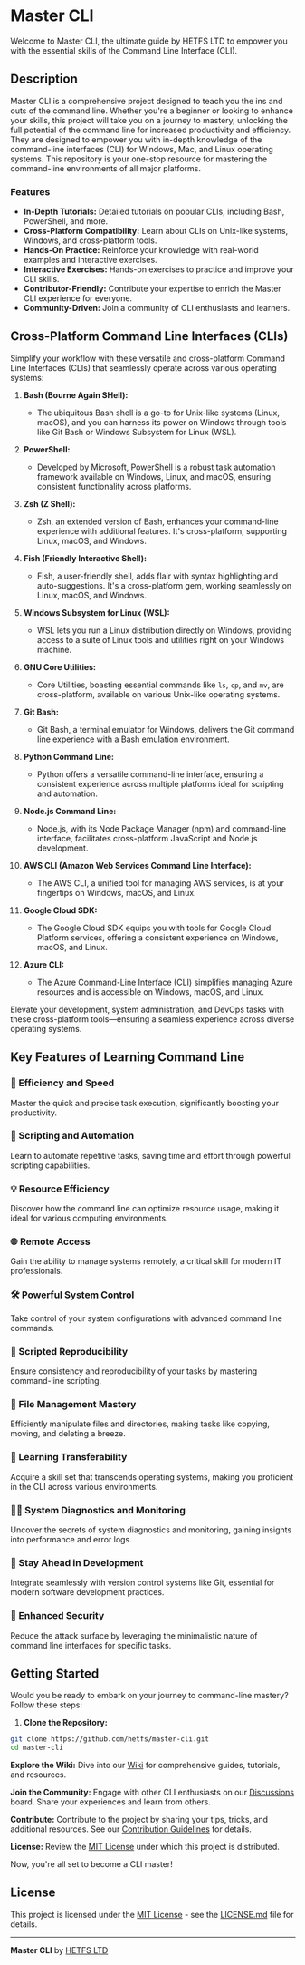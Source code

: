 # Master CLI
Welcome to Master CLI, the ultimate guide by HETFS LTD to empower you with the essential skills of the Command Line Interface (CLI).

## Description

Master CLI is a comprehensive project designed to teach you the ins and outs of the command line. Whether you're a beginner or looking to enhance your skills, this project will take you on a journey to mastery, unlocking the full potential of the command line for increased productivity and efficiency.
They are designed to empower you with in-depth knowledge of the command-line interfaces (CLI) for Windows, Mac, and Linux operating systems. This repository is your one-stop resource for mastering the command-line environments of all major platforms.

### Features

- **In-Depth Tutorials:** Detailed tutorials on popular CLIs, including Bash, PowerShell, and more.
- **Cross-Platform Compatibility:** Learn about CLIs on Unix-like systems, Windows, and cross-platform tools.
- **Hands-On Practice:** Reinforce your knowledge with real-world examples and interactive exercises.
- **Interactive Exercises:** Hands-on exercises to practice and improve your CLI skills.
- **Contributor-Friendly:** Contribute your expertise to enrich the Master CLI experience for everyone.
- **Community-Driven:** Join a community of CLI enthusiasts and learners.

## Cross-Platform Command Line Interfaces (CLIs)

Simplify your workflow with these versatile and cross-platform Command Line Interfaces (CLIs) that seamlessly operate across various operating systems:

1. **Bash (Bourne Again SHell):**
   - The ubiquitous Bash shell is a go-to for Unix-like systems (Linux, macOS), and you can harness its power on Windows through tools like Git Bash or Windows Subsystem for Linux (WSL).

2. **PowerShell:**
   - Developed by Microsoft, PowerShell is a robust task automation framework available on Windows, Linux, and macOS, ensuring consistent functionality across platforms.

3. **Zsh (Z Shell):**
   - Zsh, an extended version of Bash, enhances your command-line experience with additional features. It's cross-platform, supporting Linux, macOS, and Windows.

4. **Fish (Friendly Interactive Shell):**
   - Fish, a user-friendly shell, adds flair with syntax highlighting and auto-suggestions. It's a cross-platform gem, working seamlessly on Linux, macOS, and Windows.

5. **Windows Subsystem for Linux (WSL):**
   - WSL lets you run a Linux distribution directly on Windows, providing access to a suite of Linux tools and utilities right on your Windows machine.

6. **GNU Core Utilities:**
   - Core Utilities, boasting essential commands like `ls`, `cp`, and `mv`, are cross-platform, available on various Unix-like operating systems.

7. **Git Bash:**
   - Git Bash, a terminal emulator for Windows, delivers the Git command line experience with a Bash emulation environment.

8. **Python Command Line:**
   - Python offers a versatile command-line interface, ensuring a consistent experience across multiple platforms ideal for scripting and automation.

9. **Node.js Command Line:**
   - Node.js, with its Node Package Manager (npm) and command-line interface, facilitates cross-platform JavaScript and Node.js development.

10. **AWS CLI (Amazon Web Services Command Line Interface):**
    - The AWS CLI, a unified tool for managing AWS services, is at your fingertips on Windows, macOS, and Linux.

11. **Google Cloud SDK:**
    - The Google Cloud SDK equips you with tools for Google Cloud Platform services, offering a consistent experience on Windows, macOS, and Linux.

12. **Azure CLI:**
    - The Azure Command-Line Interface (CLI) simplifies managing Azure resources and is accessible on Windows, macOS, and Linux.

Elevate your development, system administration, and DevOps tasks with these cross-platform tools—ensuring a seamless experience across diverse operating systems.

## Key Features of Learning Command Line

### 🚀 Efficiency and Speed

Master the quick and precise task execution, significantly boosting your productivity.

### 🤖 Scripting and Automation

Learn to automate repetitive tasks, saving time and effort through powerful scripting capabilities.

### 💡 Resource Efficiency

Discover how the command line can optimize resource usage, making it ideal for various computing environments.

### 🌐 Remote Access

Gain the ability to manage systems remotely, a critical skill for modern IT professionals.

### 🛠 Powerful System Control

Take control of your system configurations with advanced command line commands.

### 🔄 Scripted Reproducibility

Ensure consistency and reproducibility of your tasks by mastering command-line scripting.

### 📂 File Management Mastery

Efficiently manipulate files and directories, making tasks like copying, moving, and deleting a breeze.

### 🔄 Learning Transferability

Acquire a skill set that transcends operating systems, making you proficient in the CLI across various environments.

### 🕵️‍♂️ System Diagnostics and Monitoring

Uncover the secrets of system diagnostics and monitoring, gaining insights into performance and error logs.

### 🚀 Stay Ahead in Development

Integrate seamlessly with version control systems like Git, essential for modern software development practices.

### 🔐 Enhanced Security

Reduce the attack surface by leveraging the minimalistic nature of command line interfaces for specific tasks.

## Getting Started

Would you be ready to embark on your journey to command-line mastery? Follow these steps:

1. **Clone the Repository:**
  
  ```bash
  git clone https://github.com/hetfs/master-cli.git
  cd master-cli
  ```
  

**Explore the Wiki:**
Dive into our [Wiki](https://github.com/hetfs/master-cli/wiki/Master-CLI-Wiki) for comprehensive guides, tutorials, and resources.

**Join the Community:**
Engage with other CLI enthusiasts on our [Discussions](https://github.com/hetfs/master-cli/discussions) board. Share your experiences and learn from others.

**Contribute:**
Contribute to the project by sharing your tips, tricks, and additional resources. See our [Contribution Guidelines](CONTRIBUTING.md) for details.

**License:**
Review the [MIT License](LICENSE.md) under which this project is distributed.

Now, you're all set to become a CLI master!

## License

This project is licensed under the [MIT License](LICENSE.md) - see the [LICENSE.md](LICENSE.md) file for details.

---

**Master CLI** by [HETFS LTD](https://github.com/hetfs)
